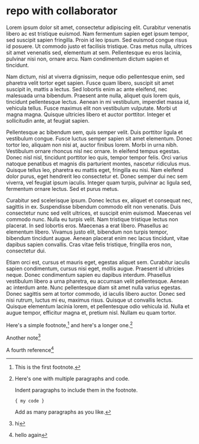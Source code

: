 # repo with collaborator

Lorem ipsum dolor sit amet, consectetur adipiscing elit. Curabitur venenatis libero ac est tristique euismod. Nam fermentum sapien eget ipsum tempor, sed suscipit sapien fringilla. Proin id leo ipsum. Sed euismod congue risus id posuere. Ut commodo justo et facilisis tristique. Cras metus nulla, ultrices sit amet venenatis sed, elementum at sem. Pellentesque eu eros lacinia, pulvinar nisi non, ornare arcu. Nam condimentum dictum sapien et tincidunt.

Nam dictum, nisl at viverra dignissim, neque odio pellentesque enim, sed pharetra velit tortor eget sapien. Fusce quam libero, suscipit sit amet suscipit in, mattis a lectus. Sed lobortis enim ac ante eleifend, nec malesuada urna bibendum. Praesent ante nulla, aliquet quis lorem quis, tincidunt pellentesque lectus. Aenean in mi vestibulum, imperdiet massa id, vehicula tellus. Fusce maximus elit non vestibulum vulputate. Morbi ut magna magna. Quisque ultricies libero et auctor porttitor. Integer et sollicitudin ante, at feugiat sapien.

Pellentesque ac bibendum sem, quis semper velit. Duis porttitor ligula et vestibulum congue. Fusce luctus semper sapien sit amet elementum. Donec tortor leo, aliquam non nisi at, auctor finibus lorem. Morbi in urna nibh. Vestibulum ornare rhoncus nisl nec ornare. In eleifend tempus egestas. Donec nisl nisl, tincidunt porttitor leo quis, tempor tempor felis. Orci varius natoque penatibus et magnis dis parturient montes, nascetur ridiculus mus. Quisque tellus leo, pharetra eu mattis eget, fringilla eu nisi. Nam eleifend dolor purus, eget hendrerit leo consectetur et. Donec semper dui nec sem viverra, vel feugiat ipsum iaculis. Integer quam turpis, pulvinar ac ligula sed, fermentum ornare lectus. Sed et purus metus.

Curabitur sed scelerisque ipsum. Donec lectus ex, aliquet et consequat nec, sagittis in ex. Suspendisse bibendum commodo elit non venenatis. Duis consectetur nunc sed velit ultrices, et suscipit enim euismod. Maecenas vel commodo nunc. Nulla eu turpis velit. Nam tristique tristique lectus non placerat. In sed lobortis eros. Maecenas a erat libero. Phasellus ac elementum libero. Vivamus justo elit, bibendum non turpis tempor, bibendum tincidunt augue. Aenean placerat enim nec lacus tincidunt, vitae dapibus sapien convallis. Cras vitae felis tristique, fringilla eros non, consectetur dui.

Etiam orci est, cursus et mauris eget, egestas aliquet sem. Curabitur iaculis sapien condimentum, cursus nisi eget, mollis augue. Praesent id ultricies neque. Donec condimentum sapien eu dapibus interdum. Phasellus vestibulum libero a urna pharetra, eu accumsan velit pellentesque. Aenean ac interdum ante. Nunc pellentesque diam sit amet nulla varius egestas. Donec sagittis sem at tortor commodo, id iaculis libero auctor. Donec sed nisi rutrum, luctus mi eu, maximus risus. Quisque ut convallis lectus. Quisque elementum lacinia lorem, et pellentesque odio vehicula id. Nulla et augue tempor, efficitur magna et, pretium nisl. Nullam eu quam tortor.

Here's a simple footnote,[^1] and here's a longer one.[^2]

Another note[^3]

A fourth reference[^4]

[^1]: This is the first footnote.

[^2]: Here's one with multiple paragraphs and code.

    Indent paragraphs to include them in the footnote.

    `{ my code }`

    Add as many paragraphs as you like.
    
 [^3]: hi
 
 [^4]: hello again

